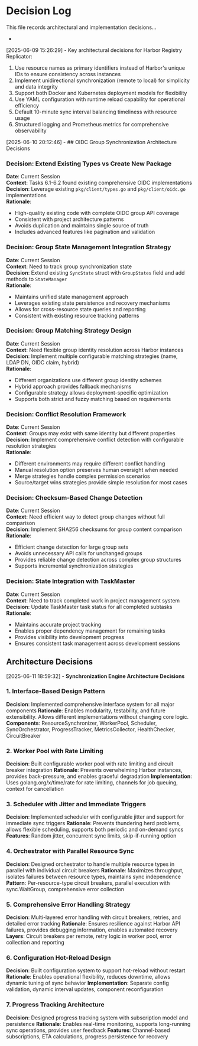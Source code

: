 # Decision Log

This file records architectural and implementation decisions...

*
[2025-06-09 15:26:29] - Key architectural decisions for Harbor Registry Replicator:
1. Use resource names as primary identifiers instead of Harbor's unique IDs to ensure consistency across instances
2. Implement unidirectional synchronization (remote to local) for simplicity and data integrity
3. Support both Docker and Kubernetes deployment models for flexibility
4. Use YAML configuration with runtime reload capability for operational efficiency
5. Default 10-minute sync interval balancing timeliness with resource usage
6. Structured logging and Prometheus metrics for comprehensive observability

[2025-06-10 20:12:46] - ## OIDC Group Synchronization Architecture Decisions

### Decision: Extend Existing Types vs Create New Package
**Date**: Current Session  
**Context**: Tasks 6.1-6.2 found existing comprehensive OIDC implementations  
**Decision**: Leverage existing `pkg/client/types.go` and `pkg/client/oidc.go` implementations  
**Rationale**: 
- High-quality existing code with complete OIDC group API coverage
- Consistent with project architecture patterns
- Avoids duplication and maintains single source of truth
- Includes advanced features like pagination and validation

### Decision: Group State Management Integration Strategy
**Date**: Current Session  
**Context**: Need to track group synchronization state  
**Decision**: Extend existing `SyncState` struct with `GroupStates` field and add methods to `StateManager`  
**Rationale**:
- Maintains unified state management approach
- Leverages existing state persistence and recovery mechanisms
- Allows for cross-resource state queries and reporting
- Consistent with existing resource tracking patterns

### Decision: Group Matching Strategy Design
**Date**: Current Session  
**Context**: Need flexible group identity resolution across Harbor instances  
**Decision**: Implement multiple configurable matching strategies (name, LDAP DN, OIDC claim, hybrid)  
**Rationale**:
- Different organizations use different group identity schemes
- Hybrid approach provides fallback mechanisms
- Configurable strategy allows deployment-specific optimization
- Supports both strict and fuzzy matching based on requirements

### Decision: Conflict Resolution Framework
**Date**: Current Session  
**Context**: Groups may exist with same identity but different properties  
**Decision**: Implement comprehensive conflict detection with configurable resolution strategies  
**Rationale**:
- Different environments may require different conflict handling
- Manual resolution option preserves human oversight when needed
- Merge strategies handle complex permission scenarios
- Source/target wins strategies provide simple resolution for most cases

### Decision: Checksum-Based Change Detection
**Date**: Current Session  
**Context**: Need efficient way to detect group changes without full comparison  
**Decision**: Implement SHA256 checksums for group content comparison  
**Rationale**:
- Efficient change detection for large group sets
- Avoids unnecessary API calls for unchanged groups
- Provides reliable change detection across complex group structures
- Supports incremental synchronization strategies

### Decision: State Integration with TaskMaster
**Date**: Current Session  
**Context**: Need to track completed work in project management system  
**Decision**: Update TaskMaster task status for all completed subtasks  
**Rationale**:
- Maintains accurate project tracking
- Enables proper dependency management for remaining tasks
- Provides visibility into development progress
- Ensures consistent task management across development sessions

## Architecture Decisions

[2025-06-11 18:59:32] - **Synchronization Engine Architecture Decisions**

### 1. Interface-Based Design Pattern
**Decision**: Implemented comprehensive interface system for all major components
**Rationale**: Enables modularity, testability, and future extensibility. Allows different implementations without changing core logic.
**Components**: ResourceSynchronizer, WorkerPool, Scheduler, SyncOrchestrator, ProgressTracker, MetricsCollector, HealthChecker, CircuitBreaker

### 2. Worker Pool with Rate Limiting
**Decision**: Built configurable worker pool with rate limiting and circuit breaker integration
**Rationale**: Prevents overwhelming Harbor instances, provides back-pressure, and enables graceful degradation
**Implementation**: Uses golang.org/x/time/rate for rate limiting, channels for job queuing, context for cancellation

### 3. Scheduler with Jitter and Immediate Triggers
**Decision**: Implemented scheduler with configurable jitter and support for immediate sync triggers
**Rationale**: Prevents thundering herd problems, allows flexible scheduling, supports both periodic and on-demand syncs
**Features**: Random jitter, concurrent sync limits, skip-if-running option

### 4. Orchestrator with Parallel Resource Sync
**Decision**: Designed orchestrator to handle multiple resource types in parallel with individual circuit breakers
**Rationale**: Maximizes throughput, isolates failures between resource types, maintains sync independence
**Pattern**: Per-resource-type circuit breakers, parallel execution with sync.WaitGroup, comprehensive error collection

### 5. Comprehensive Error Handling Strategy
**Decision**: Multi-layered error handling with circuit breakers, retries, and detailed error tracking
**Rationale**: Ensures resilience against Harbor API failures, provides debugging information, enables automated recovery
**Layers**: Circuit breakers per remote, retry logic in worker pool, error collection and reporting

### 6. Configuration Hot-Reload Design
**Decision**: Built configuration system to support hot-reload without restart
**Rationale**: Enables operational flexibility, reduces downtime, allows dynamic tuning of sync behavior
**Implementation**: Separate config validation, dynamic interval updates, component reconfiguration

### 7. Progress Tracking Architecture
**Decision**: Designed progress tracking system with subscription model and persistence
**Rationale**: Enables real-time monitoring, supports long-running sync operations, provides user feedback
**Features**: Channel-based subscriptions, ETA calculations, progress persistence for recovery
